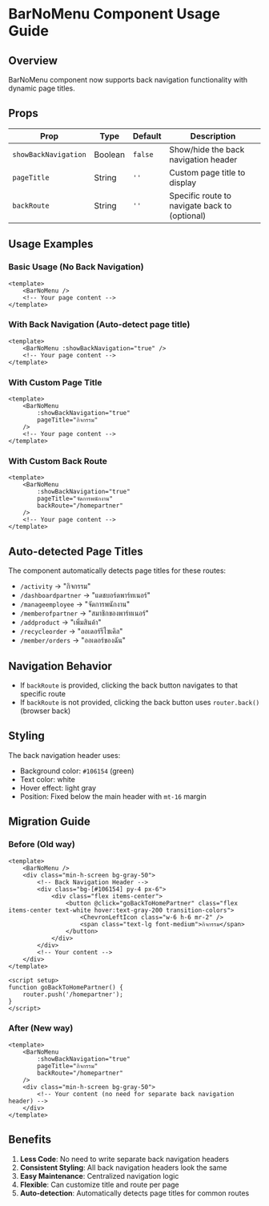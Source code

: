 # BarNoMenu Component Usage Guide

## Overview
BarNoMenu component now supports back navigation functionality with dynamic page titles.

## Props

| Prop | Type | Default | Description |
|------|------|---------|-------------|
| `showBackNavigation` | Boolean | `false` | Show/hide the back navigation header |
| `pageTitle` | String | `''` | Custom page title to display |
| `backRoute` | String | `''` | Specific route to navigate back to (optional) |

## Usage Examples

### Basic Usage (No Back Navigation)
```vue
<template>
    <BarNoMenu />
    <!-- Your page content -->
</template>
```

### With Back Navigation (Auto-detect page title)
```vue
<template>
    <BarNoMenu :showBackNavigation="true" />
    <!-- Your page content -->
</template>
```

### With Custom Page Title
```vue
<template>
    <BarNoMenu 
        :showBackNavigation="true"
        pageTitle="กิจกรรม"
    />
    <!-- Your page content -->
</template>
```

### With Custom Back Route
```vue
<template>
    <BarNoMenu 
        :showBackNavigation="true"
        pageTitle="จัดการพนักงาน"
        backRoute="/homepartner"
    />
    <!-- Your page content -->
</template>
```

## Auto-detected Page Titles

The component automatically detects page titles for these routes:

- `/activity` → "กิจกรรม"
- `/dashboardpartner` → "แดชบอร์ดพาร์ทเนอร์"
- `/manageemployee` → "จัดการพนักงาน"
- `/memberofpartner` → "สมาชิกของพาร์ทเนอร์"
- `/addproduct` → "เพิ่มสินค้า"
- `/recycleorder` → "ออเดอร์รีไซเคิล"
- `/member/orders` → "ออเดอร์ของฉัน"

## Navigation Behavior

- If `backRoute` is provided, clicking the back button navigates to that specific route
- If `backRoute` is not provided, clicking the back button uses `router.back()` (browser back)

## Styling

The back navigation header uses:
- Background color: `#106154` (green)
- Text color: white
- Hover effect: light gray
- Position: Fixed below the main header with `mt-16` margin

## Migration Guide

### Before (Old way)
```vue
<template>
    <BarNoMenu />
    <div class="min-h-screen bg-gray-50">
        <!-- Back Navigation Header -->
        <div class="bg-[#106154] py-4 px-6">
            <div class="flex items-center">
                <button @click="goBackToHomePartner" class="flex items-center text-white hover:text-gray-200 transition-colors">
                    <ChevronLeftIcon class="w-6 h-6 mr-2" />
                    <span class="text-lg font-medium">กิจกรรม</span>
                </button>
            </div>
        </div>
        <!-- Your content -->
    </div>
</template>

<script setup>
function goBackToHomePartner() {
    router.push('/homepartner');
}
</script>
```

### After (New way)
```vue
<template>
    <BarNoMenu 
        :showBackNavigation="true"
        pageTitle="กิจกรรม"
        backRoute="/homepartner"
    />
    <div class="min-h-screen bg-gray-50">
        <!-- Your content (no need for separate back navigation header) -->
    </div>
</template>
```

## Benefits

1. **Less Code**: No need to write separate back navigation headers
2. **Consistent Styling**: All back navigation headers look the same
3. **Easy Maintenance**: Centralized navigation logic
4. **Flexible**: Can customize title and route per page
5. **Auto-detection**: Automatically detects page titles for common routes

